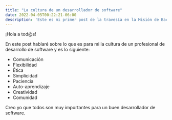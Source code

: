 ```yaml
---
title: "La cultura de un desarrollador de software"
date: 2022-04-05T00:22:21-06:00
description: 'Este es mi primer post de la travesía en la Misión de Backend con Node JS de Launch X.'
---
```


¡Hola a tod@s!

En este post hablaré sobre lo que es para mi la cultura de un profesional de desarrollo de software y es lo siguiente:

- Comunicación
- Flexibilidad
- Ética
- Simplicidad
- Paciencia
- Auto-aprendizaje
- Creatividad
- Comunidad

Creo yo que todos son muy importantes para un buen desarrollador de software.

